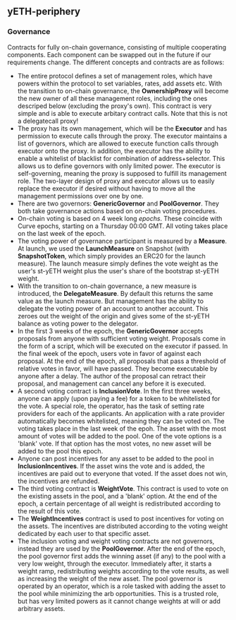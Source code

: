 ## yETH-periphery

### Governance
Contracts for fully on-chain governance, consisting of multiple cooperating components. Each component can be swapped out in the future if our requirements change. The different concepts and contracts are as follows:
- The entire protocol defines a set of management roles, which have powers within the protocol to set variables, rates, add assets etc. With the transition to on-chain governance, the **OwnershipProxy** will become the new owner of all these management roles, including the ones descriped below (excluding the proxy's own). This contract is very simple and is able to execute arbitary contract calls. Note that this is not a delegatecall proxy!
- The proxy has its own management, which will be the **Executor** and has permission to execute calls through the proxy. The executor maintains a list of governors, which are allowed to execute function calls through executor onto the proxy. In addition, the executor has the ability to enable a whitelist of blacklist for combination of address+selector. This allows us to define governors with only limited power.
The executor is self-governing, meaning the proxy is supposed to fulfill its management role.
The two-layer design of proxy and executor allows us to easily replace the executor if desired without having to move all the management permissions over one by one.
- There are two governors: **GenericGovernor** and **PoolGovernor**. They both take governance actions based on on-chain voting procedures.
- On-chain voting is based on 4 week long _epochs_. These coincide with Curve epochs, starting on a Thursday 00:00 GMT.
All voting takes place on the last week of the epoch.
- The voting power of governance participant is measured by a **Measure**. At launch, we used the **LaunchMeasure** on Snapshot (with **SnapshotToken**, which simply provides an ERC20 for the launch measure). The launch measure simply defines the vote weight as the user's st-yETH weight plus the user's share of the bootstrap st-yETH weight.
- With the transition to on-chain governance, a new measure is introduced, the **DelegateMeasure**. By default this returns the same value as the launch measure. But management has the ability to delegate the voting power of an account to another account. This zeroes out the weight of the origin and gives some of the st-yETH balance as voting power to the delegator.
- In the first 3 weeks of the epoch, the **GenericGovernor** accepts proposals from anyone with sufficient voting weight. Proposals come in the form of a script, which will be executed on the executor if passed. In the final week of the epoch, users vote in favor of against each proposal. At the end of the epoch, all proposals that pass a threshold of relative votes in favor, will have passed. They become executable by anyone after a delay.
The author of the proposal can retract their proposal, and management can cancel any before it is executed.
- A second voting contract is **InclusionVote**. In the first three weeks, anyone can apply (upon paying a fee) for a token to be whitelisted for the vote.
A special role, the operator, has the task of setting rate providers for each of the applicants. An application with a rate provider automatically becomes whitelisted, meaning they can be voted on.
The voting takes place in the last week of the epoh. The asset with the most amount of votes will be added to the pool.
One of the vote options is a 'blank' vote. If that option has the most votes, no new asset will be added to the pool this epoch.
- Anyone can post incentives for any asset to be added to the pool in **InclusionIncentives**. If the asset wins the vote and is added, the incentives are paid out to everyone that voted. If the asset does not win, the incentives are refunded.
- The third voting contract is **WeightVote**. This contract is used to vote on the existing assets in the pool, and a 'blank' option. At the end of the epoch, a certain percentage of all weight is redistributed according to the result of this vote.
- The **WeightIncentives** contract is used to post incentives for voting on the assets. The incentives are distributed according to the voting weight dedicated by each user to that specific asset.
- The inclusion voting and weight voting contracts are not governors, instead they are used by the **PoolGovernor**. After the end of the epoch, the pool governor first adds the winning asset (if any) to the pool with a very low weight, through the executor. Immediately after, it starts a weight ramp, redistributing weights according to the vote results, as well as increasing the weight of the new asset.
The pool governor is operated by an operator, which is a role tasked with adding the asset to the pool while minimizing the arb opportunities. This is a trusted role, but has very limited powers as it cannot change weights at will or add arbitrary assets.
